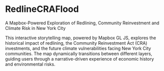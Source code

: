 # RedlineCRAFlood
A Mapbox-Powered Exploration of Redlining, Community Reinvestment and Climate Risk in New York City

This interactive storytelling map, powered by Mapbox GL JS, explores the historical impact of redlining, the Community Reinvestment Act (CRA) investments, and the future climate vulnerabilities facing New York City communities. The map dynamically transitions between different layers, guiding users through a narrative-driven experience of economic history and environmental risks.
